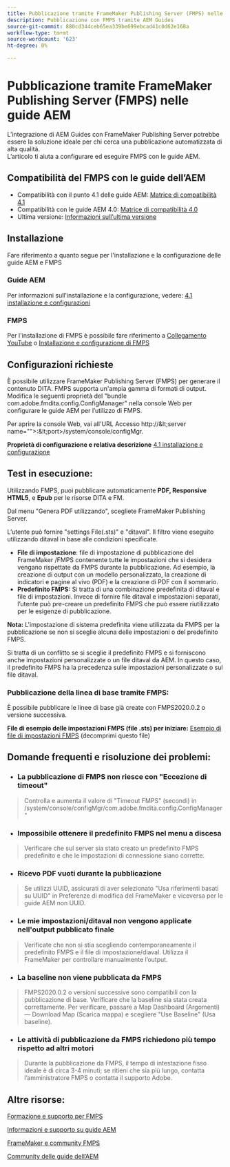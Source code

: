 ```yaml
---
title: Pubblicazione tramite FrameMaker Publishing Server (FMPS) nelle guide AEM
description: Pubblicazione con FMPS tramite AEM Guides
source-git-commit: 880cd344ceb65ea339be699ebcad41c0d62e168a
workflow-type: tm+mt
source-wordcount: '623'
ht-degree: 0%

---
```


# Pubblicazione tramite FrameMaker Publishing Server (FMPS) nelle guide AEM

L’integrazione di AEM Guides con FrameMaker Publishing Server potrebbe essere la soluzione ideale per chi cerca una pubblicazione automatizzata di alta qualità.\
L’articolo ti aiuta a configurare ed eseguire FMPS con le guide AEM.

## Compatibilità del FMPS con le guide dell’AEM

- Compatibilità con il punto 4.1 delle guide AEM: [Matrice di compatibilità 4.1](https://experienceleague.adobe.com/docs/experience-manager-guides-learn/tutorials/release-info/release-notes/on-prem-release-notes/release-notes-4.1.html?lang=en/#compatibility-matrix)
- Compatibilità con le guide AEM 4.0: [Matrice di compatibilità 4.0](https://helpx.adobe.com/xml-documentation-for-experience-manager/release-note/release-notes-xml-documentation-solution-4-0.html/#Compatibility%20matrix)
- Ultima versione: [Informazioni sull’ultima versione](https://experienceleague.adobe.com/docs/experience-manager-guides-learn/tutorials/release-info/latest-release-info.html?lang=en)

## Installazione

Fare riferimento a quanto segue per l&#39;installazione e la configurazione delle guide AEM e FMPS

### Guide AEM

Per informazioni sull&#39;installazione e la configurazione, vedere: [4.1 installazione e configurazioni](https://helpx.adobe.com/content/dam/help/en/xml-documentation-solution/4-1-2/Adobe-Experience-Manager-Guides_Installation-Configuration-Guide_EN.pdf)

### FMPS

Per l&#39;installazione di FMPS è possibile fare riferimento a [Collegamento YouTube](https://www.youtube.com/watch?v=2deelyM5VA8&amp;t) o [Installazione e configurazione di FMPS](https://help.adobe.com/en_US/framemaker/server/index.html#t=fmps-user-guide%2Finstall_config_fmps.html%23install_config_fmps&amp;rhtocid=_2)

## Configurazioni richieste

È possibile utilizzare FrameMaker Publishing Server (FMPS) per generare il contenuto DITA. FMPS supporta un&#39;ampia gamma di formati di output. Modifica le seguenti proprietà del &quot;bundle com.adobe.fmdita.config.ConfigManager&quot; nella console Web per configurare le guide AEM per l’utilizzo di FMPS.

Per aprire la console Web, vai all&#39;URL Accesso http://\&lt;server name=&quot;&quot;>:\&lt;port>/system/console/configMgr.

**Proprietà di configurazione e relativa descrizione** [4.1 installazione e configurazione](https://helpx.adobe.com/content/dam/help/en/xml-documentation-solution/4-1-2/Adobe-Experience-Manager-Guides_Installation-Configuration-Guide_EN.pdf#page=89)

## Test in esecuzione:

Utilizzando FMPS, puoi pubblicare automaticamente **PDF, Responsive HTML5**, e **Epub** per le risorse DITA e FM.

Dal menu &quot;Genera PDF utilizzando&quot;, scegliete FrameMaker Publishing Server.

L’utente può fornire &quot;settings File(.sts)&quot; e &quot;ditaval&quot;. Il filtro viene eseguito utilizzando ditaval in base alle condizioni specificate.

- **File di impostazione**: file di impostazione di pubblicazione del FrameMaker /FMPS contenente tutte le impostazioni che si desidera vengano rispettate da FMPS durante la pubblicazione. Ad esempio, la creazione di output con un modello personalizzato, la creazione di indicatori e pagine al vivo (PDF) e la creazione di PDF con il sommario.
- **Predefinito FMPS:** Si tratta di una combinazione predefinita di ditaval e file di impostazioni. Invece di fornire file ditaval e impostazioni separati, l’utente può pre-creare un predefinito FMPS che può essere riutilizzato per le esigenze di pubblicazione.

**Nota:** L&#39;impostazione di sistema predefinita viene utilizzata da FMPS per la pubblicazione se non si sceglie alcuna delle impostazioni o del predefinito FMPS.

Si tratta di un conflitto se si sceglie il predefinito FMPS e si forniscono anche impostazioni personalizzate o un file ditaval da AEM. In questo caso, il predefinito FMPS ha la precedenza sulle impostazioni personalizzate o sul file ditaval.

### Pubblicazione della linea di base tramite FMPS:

È possibile pubblicare le linee di base già create con FMPS2020.0.2 o versione successiva.

**File di esempio delle impostazioni FMPS (file .sts) per iniziare:** [Esempio di file di impostazioni FMPS](https://acrobat.adobe.com/link/track?uri=urn:aaid:scds:US:ef750752-7a7e-4e51-923e-6b7d9861ed54) (decomprimi questo file)

## Domande frequenti e risoluzione dei problemi:

- ### La pubblicazione di FMPS non riesce con &quot;Eccezione di timeout&quot;

>Controlla e aumenta il valore di &quot;Timeout FMPS&quot; (secondi) in /system/console/configMgr/com.adobe.fmdita.config.ConfigManager&quot;

- ### Impossibile ottenere il predefinito FMPS nel menu a discesa

>Verificare che sul server sia stato creato un predefinito FMPS predefinito e che le impostazioni di connessione siano corrette.

- ### Ricevo PDF vuoti durante la pubblicazione

>Se utilizzi UUID, assicurati di aver selezionato &quot;Usa riferimenti basati su UUID&quot; in Preferenze di modifica del FrameMaker e viceversa per le guide AEM non UUID.

- ### Le mie impostazioni/ditaval non vengono applicate nell&#39;output pubblicato finale

>Verificate che non si stia scegliendo contemporaneamente il predefinito FMPS e il file di impostazione/diaval. Utilizza il FrameMaker per controllare manualmente l’output.

- ### La baseline non viene pubblicata da FMPS

>FMPS2020.0.2 o versioni successive sono compatibili con la pubblicazione di base.
>Verificare che la baseline sia stata creata correttamente. Per verificare, passare a Map Dashboard (Argomenti)— Download Map (Scarica mappa) e scegliere &quot;Use Baseline&quot; (Usa baseline).
- ### Le attività di pubblicazione da FMPS richiedono più tempo rispetto ad altri motori

>Durante la pubblicazione da FMPS, il tempo di intestazione fisso ideale è di circa 3-4 minuti; se ritieni che sia più lungo, contatta l’amministratore FMPS o contatta il supporto Adobe.

## Altre risorse:

[Formazione e supporto per FMPS](https://helpx.adobe.com/support/framemaker-publishing-server.html)

[Informazioni e supporto su guide AEM](https://helpx.adobe.com/in/support/xml-documentation-for-experience-manager.html)

[FrameMaker e community FMPS](https://community.adobe.com/t5/framemaker/ct-p/ct-framemaker?page=1&amp;sort=latest_replies&amp;lang=all&amp;tabid=all)

[Community delle guide dell’AEM](https://experienceleaguecommunities.adobe.com/t5/experience-manager-guides/ct-p/aem-xml-documentation)
